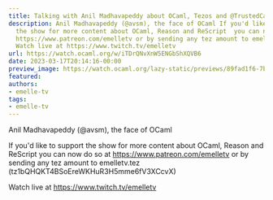 ```yaml
---
title: Talking with Anil Madhavapeddy about OCaml, Tezos and @TrustedCarbon
description: Anil Madhavapeddy (@avsm), the face of OCaml If you'd like to support
  the show for more content about OCaml, Reason and ReScript  you can now do so at
  https://www.patreon.com/emelletv or by sending any tez amount to emelletv.tez (tz1bQHQKT4BSoEreWKHuR3H5mme6fV3XCcvX)
  Watch live at https://www.twitch.tv/emelletv
url: https://watch.ocaml.org/w/iTDrQNvXnW5ENGbShXQVB6
date: 2023-03-17T20:14:16-00:00
preview_image: https://watch.ocaml.org/lazy-static/previews/89fad1f6-7b6a-4713-be74-6d7cdd097352.jpg
featured:
authors:
- emelle-tv
tags:
- emelle-tv
---
```


<p>Anil Madhavapeddy (@avsm), the face of OCaml</p>
<p>If you'd like to support the show for more content about OCaml, Reason and ReScript  you can now do so at <a href="https://www.patreon.com/emelletv" target="_blank" rel="noopener noreferrer">https://www.patreon.com/emelletv</a> or by sending any tez amount to emelletv.tez (tz1bQHQKT4BSoEreWKHuR3H5mme6fV3XCcvX)</p>
<p>Watch live at <a href="https://www.twitch.tv/emelletv" target="_blank" rel="noopener noreferrer">https://www.twitch.tv/emelletv</a></p>

